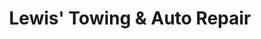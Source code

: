 ---
title: "Lewis' Towing & Auto Repair"
url: /merrimack/lewis-towing-and-auto-repair/
shop: car repair
---